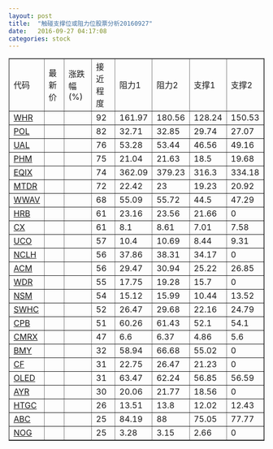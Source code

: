 ```yaml
---
layout: post
title:  "触碰支撑位或阻力位股票分析20160927"
date:   2016-09-27 04:17:08
categories: stock
---
```

<script type="text/javascript">
var stockList = []
stockList.push('gb_whr');
stockList.push('gb_pol');
stockList.push('gb_ual');
stockList.push('gb_phm');
stockList.push('gb_eqix');
stockList.push('gb_mtdr');
stockList.push('gb_wwav');
stockList.push('gb_hrb');
stockList.push('gb_cx');
stockList.push('gb_uco');
stockList.push('gb_nclh');
stockList.push('gb_acm');
stockList.push('gb_wdr');
stockList.push('gb_nsm');
stockList.push('gb_swhc');
stockList.push('gb_cpb');
stockList.push('gb_cmrx');
stockList.push('gb_bmy');
stockList.push('gb_cf');
stockList.push('gb_oled');
stockList.push('gb_ayr');
stockList.push('gb_htgc');
stockList.push('gb_abc');
stockList.push('gb_nog');
</script>
<table border="1">
 <tr>
 <td>代码</td>
 <td>最新价</td>
 <td>涨跌幅(%)</td>
 <td>接近程度</td>
 <td>阻力1</td>
 <td>阻力2</td>
 <td>支撑1</td>
 <td>支撑2</td>
</tr>
  <tr id="whr" class="red">
  <td><a href="http://stock.finance.sina.com.cn/usstock/quotes/WHR.html" target="_blank">WHR</a></td><td></td><td></td><td>92</td><td>161.97</td><td>180.56</td><td>128.24</td><td>150.53</td></tr>
  <tr id="pol" class="red">
  <td><a href="http://stock.finance.sina.com.cn/usstock/quotes/POL.html" target="_blank">POL</a></td><td></td><td></td><td>82</td><td>32.71</td><td>32.85</td><td>29.74</td><td>27.07</td></tr>
  <tr id="ual" class="green">
  <td><a href="http://stock.finance.sina.com.cn/usstock/quotes/UAL.html" target="_blank">UAL</a></td><td></td><td></td><td>76</td><td>53.28</td><td>53.44</td><td>46.56</td><td>49.16</td></tr>
  <tr id="phm" class="green">
  <td><a href="http://stock.finance.sina.com.cn/usstock/quotes/PHM.html" target="_blank">PHM</a></td><td></td><td></td><td>75</td><td>21.04</td><td>21.63</td><td>18.5</td><td>19.68</td></tr>
  <tr id="eqix" class="green">
  <td><a href="http://stock.finance.sina.com.cn/usstock/quotes/EQIX.html" target="_blank">EQIX</a></td><td></td><td></td><td>74</td><td>362.09</td><td>379.23</td><td>316.3</td><td>334.18</td></tr>
  <tr id="mtdr" class="green">
  <td><a href="http://stock.finance.sina.com.cn/usstock/quotes/MTDR.html" target="_blank">MTDR</a></td><td></td><td></td><td>72</td><td>22.42</td><td>23</td><td>19.23</td><td>20.92</td></tr>
  <tr id="wwav" class="red">
  <td><a href="http://stock.finance.sina.com.cn/usstock/quotes/WWAV.html" target="_blank">WWAV</a></td><td></td><td></td><td>68</td><td>55.09</td><td>55.72</td><td>44.5</td><td>47.29</td></tr>
  <tr id="hrb" class="red">
  <td><a href="http://stock.finance.sina.com.cn/usstock/quotes/HRB.html" target="_blank">HRB</a></td><td></td><td></td><td>61</td><td>23.16</td><td>23.56</td><td>21.66</td><td>0</td></tr>
  <tr id="cx" class="green">
  <td><a href="http://stock.finance.sina.com.cn/usstock/quotes/CX.html" target="_blank">CX</a></td><td></td><td></td><td>61</td><td>8.1</td><td>8.61</td><td>7.01</td><td>7.58</td></tr>
  <tr id="uco" class="green">
  <td><a href="http://stock.finance.sina.com.cn/usstock/quotes/UCO.html" target="_blank">UCO</a></td><td></td><td></td><td>57</td><td>10.4</td><td>10.69</td><td>8.44</td><td>9.31</td></tr>
  <tr id="nclh" class="red">
  <td><a href="http://stock.finance.sina.com.cn/usstock/quotes/NCLH.html" target="_blank">NCLH</a></td><td></td><td></td><td>56</td><td>37.86</td><td>38.31</td><td>34.17</td><td>0</td></tr>
  <tr id="acm" class="red">
  <td><a href="http://stock.finance.sina.com.cn/usstock/quotes/ACM.html" target="_blank">ACM</a></td><td></td><td></td><td>56</td><td>29.47</td><td>30.94</td><td>25.22</td><td>26.85</td></tr>
  <tr id="wdr" class="red">
  <td><a href="http://stock.finance.sina.com.cn/usstock/quotes/WDR.html" target="_blank">WDR</a></td><td></td><td></td><td>55</td><td>17.75</td><td>19.28</td><td>15.7</td><td>0</td></tr>
  <tr id="nsm" class="red">
  <td><a href="http://stock.finance.sina.com.cn/usstock/quotes/NSM.html" target="_blank">NSM</a></td><td></td><td></td><td>54</td><td>15.12</td><td>15.99</td><td>10.44</td><td>13.52</td></tr>
  <tr id="swhc" class="red">
  <td><a href="http://stock.finance.sina.com.cn/usstock/quotes/SWHC.html" target="_blank">SWHC</a></td><td></td><td></td><td>52</td><td>26.47</td><td>29.68</td><td>22.16</td><td>24.79</td></tr>
  <tr id="cpb" class="green">
  <td><a href="http://stock.finance.sina.com.cn/usstock/quotes/CPB.html" target="_blank">CPB</a></td><td></td><td></td><td>51</td><td>60.26</td><td>61.43</td><td>52.1</td><td>54.1</td></tr>
  <tr id="cmrx" class="green">
  <td><a href="http://stock.finance.sina.com.cn/usstock/quotes/CMRX.html" target="_blank">CMRX</a></td><td></td><td></td><td>47</td><td>6.6</td><td>6.37</td><td>4.86</td><td>5.6</td></tr>
  <tr id="bmy" class="green">
  <td><a href="http://stock.finance.sina.com.cn/usstock/quotes/BMY.html" target="_blank">BMY</a></td><td></td><td></td><td>32</td><td>58.94</td><td>66.68</td><td>55.02</td><td>0</td></tr>
  <tr id="cf" class="red">
  <td><a href="http://stock.finance.sina.com.cn/usstock/quotes/CF.html" target="_blank">CF</a></td><td></td><td></td><td>31</td><td>22.75</td><td>26.47</td><td>21.23</td><td>0</td></tr>
  <tr id="oled" class="green">
  <td><a href="http://stock.finance.sina.com.cn/usstock/quotes/OLED.html" target="_blank">OLED</a></td><td></td><td></td><td>31</td><td>63.47</td><td>62.24</td><td>56.85</td><td>56.59</td></tr>
  <tr id="ayr" class="red">
  <td><a href="http://stock.finance.sina.com.cn/usstock/quotes/AYR.html" target="_blank">AYR</a></td><td></td><td></td><td>30</td><td>20.06</td><td>21.77</td><td>18.56</td><td>0</td></tr>
  <tr id="htgc" class="red">
  <td><a href="http://stock.finance.sina.com.cn/usstock/quotes/HTGC.html" target="_blank">HTGC</a></td><td></td><td></td><td>26</td><td>13.51</td><td>13.8</td><td>12.02</td><td>12.43</td></tr>
  <tr id="abc" class="red">
  <td><a href="http://stock.finance.sina.com.cn/usstock/quotes/ABC.html" target="_blank">ABC</a></td><td></td><td></td><td>25</td><td>84.19</td><td>88</td><td>75.05</td><td>77.77</td></tr>
  <tr id="nog" class="green">
  <td><a href="http://stock.finance.sina.com.cn/usstock/quotes/NOG.html" target="_blank">NOG</a></td><td></td><td></td><td>25</td><td>3.28</td><td>3.15</td><td>2.66</td><td>0</td></tr>
</table>
